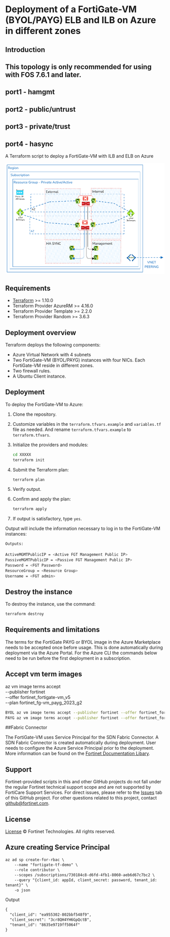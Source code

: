 # Deployment of a FortiGate-VM (BYOL/PAYG) ELB and ILB on Azure in different zones

## Introduction

## This topology is only recommended for using with FOS 7.6.1 and later.
## port1 - hamgmt
## port2 - public/untrust
## port3 - private/trust
## port4 - hasync

A Terraform script to deploy a FortiGate-VM with ILB and ELB on Azure

![Architecture Diagram](./diagram.png)

## Requirements

* [Terraform](https://learn.hashicorp.com/terraform/getting-started/install.html) >= 1.10.0
* Terraform Provider AzureRM >= 4.16.0
* Terraform Provider Template >= 2.2.0
* Terraform Provider Random >= 3.6.3

## Deployment overview

Terraform deploys the following components:

* Azure Virtual Network with 4 subnets
* Two FortiGate-VM (BYOL/PAYG) instances with four NICs.  Each FortiGate-VM reside in different zones.
* Two firewall rules.
* A Ubuntu Client instance.

## Deployment

To deploy the FortiGate-VM to Azure:

1. Clone the repository.
2. Customize variables in the `terraform.tfvars.example` and `variables.tf` file as needed.  And rename `terraform.tfvars.example` to `terraform.tfvars`.

3. Initialize the providers and modules:

   ```sh
   cd XXXXX
   terraform init
    ```

4. Submit the Terraform plan:

   ```sh
   terraform plan
   ```

5. Verify output.
6. Confirm and apply the plan:

   ```sh
   terraform apply
   ```

7. If output is satisfactory, type `yes`.

Output will include the information necessary to log in to the FortiGate-VM instances:

```sh
Outputs:

ActiveMGMTPublicIP = <Active FGT Management Public IP>
PassiveMGMTPublicIP = <Passive FGT Management Public IP>
Password = <FGT Password>
ResourceGroup = <Resource Group>
Username = <FGT admin>
```

## Destroy the instance

To destroy the instance, use the command:

```sh
terraform destroy
```
## Requirements and limitations

The terms for the FortiGate PAYG or BYOL image in the Azure Marketplace needs to be accepted once before usage. This is done automatically during deployment via the Azure Portal. For the Azure CLI the commands below need to be run before the first deployment in a subscription.

## Accept vm term images

az vm image terms accept \
    --publisher fortinet \
    --offer fortinet_fortigate-vm_v5 \
    --plan fortinet_fg-vm_payg_2023_g2


```sh
BYOL az vm image terms accept --publisher fortinet --offer fortinet_fortigate-vm_v5 --plan fortinet_fg-vm
PAYG az vm image terms accept --publisher fortinet --offer fortinet_fortigate-vm_v5 --plan fortinet_fg-vm_payg_2023
```

##Fabric Connector

The FortiGate-VM uses Service Principal for the SDN Fabric Connector. A SDN Fabric Connector is created automatically during deployment.  User needs to configure the Azure Service Principal prior to the deployment.  More information can be found on the [Fortinet Documentation Libary](https://docs.fortinet.com/document/fortigate-public-cloud/7.6.0/azure-administration-guide/948968).

## Support

Fortinet-provided scripts in this and other GitHub projects do not fall under the regular Fortinet technical support scope and are not supported by FortiCare Support Services.
For direct issues, please refer to the [Issues](https://github.com/fortinet/fortigate-terraform-deploy/issues) tab of this GitHub project.
For other questions related to this project, contact [github@fortinet.com](mailto:github@fortinet.com).

## License

[License](https://github.com/fortinet/fortigate-terraform-deploy/blob/master/LICENSE) © Fortinet Technologies. All rights reserved.

## Azure creating Service Principal

```
az ad sp create-for-rbac \
    --name "fortigate-tf-demo" \
    --role contributor \
    --scopes /subscriptions/730184c8-d6fd-4fb1-8060-aeb6d67c7bc2 \
    --query "{client_id: appId, client_secret: password, tenant_id: tenant}" \
    -o json
```
Output

```
{
  "client_id": "ea955302-802bbf548f9",
  "client_secret": "3cr8QH4YH6GpQctB",
  "tenant_id": "8635e9719ff5064f"
}
```

